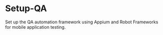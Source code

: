 # Setup-QA
Set up the QA automation framework using Appium and Robot Frameworks for mobile application testing.
